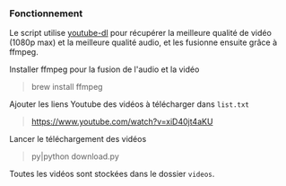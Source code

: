 ### Fonctionnement

Le script utilise [youtube-dl](https://github.com/ytdl-org/youtube-dl) pour récupérer la meilleure qualité de vidéo (1080p max) et la meilleure qualité audio, et les fusionne ensuite grâce à ffmpeg.

Installer ffmpeg pour la fusion de l'audio et la vidéo
> brew install ffmpeg

Ajouter les liens Youtube des vidéos à télécharger dans `list.txt`
> https://www.youtube.com/watch?v=xiD40jt4aKU

Lancer le téléchargement des vidéos
> py|python download.py

Toutes les vidéos sont stockées dans le dossier `videos`.
